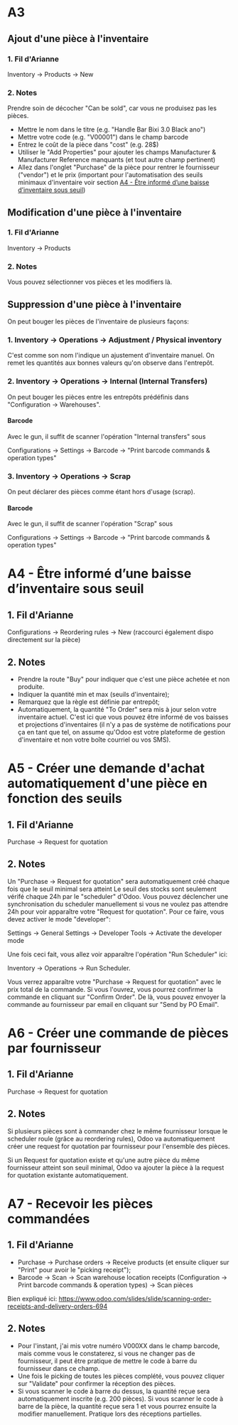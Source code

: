 # A3

## Ajout d'une pièce à l'inventaire

### 1. Fil d'Arianne
Inventory -> Products -> New
### 2. Notes
Prendre soin de décocher "Can be sold", car vous ne produisez pas les pièces.

- Mettre le nom dans le titre (e.g. "Handle Bar Bixi 3.0 Black ano")
- Mettre votre code (e.g. "V00001") dans le champ barcode
- Entrez le coût de la pièce dans "cost" (e.g. 28$)
- Utiliser le "Add Properties" pour ajouter les champs Manufacturer & Manufacturer Reference manquants (et tout autre champ pertinent)
- Allez dans l'onglet "Purchase" de la pièce pour rentrer le fournisseur ("vendor") 
et le prix (important pour l'automatisation des seuils minimaux d'inventaire voir section [A4 - Être informé d’une baisse d’inventaire sous seuil](#A4---Être-informé-d’une-baisse-d’inventaire-sous-seuil))


## Modification d'une pièce à l'inventaire

### 1. Fil d'Arianne
Inventory -> Products 

### 2. Notes
Vous pouvez sélectionner vos pièces et les modifiers là.

## Suppression d'une pièce à l'inventaire
On peut bouger les pièces de l'inventaire de plusieurs façons:

### 1. Inventory -> Operations -> Adjustment / Physical inventory

C'est comme son nom l'indique un ajustement d'inventaire manuel. On remet les quantités aux bonnes valeurs
qu'on observe dans l'entrepôt.

### 2. Inventory -> Operations -> Internal (Internal Transfers)

On peut bouger les pièces entre les entrepôts prédéfinis dans "Configuration -> Warehouses".

#### Barcode

Avec le gun, il suffit de scanner l'opération "Internal transfers" sous

Configurations -> Settings -> Barcode -> "Print barcode commands & operation types"

### 3. Inventory -> Operations -> Scrap

On peut déclarer des pièces comme étant hors d'usage (scrap).

#### Barcode

Avec le gun, il suffit de scanner l'opération "Scrap" sous 

Configurations -> Settings -> Barcode -> "Print barcode commands & operation types"

# A4 - Être informé d’une baisse d’inventaire sous seuil

## 1. Fil d'Arianne
Configurations -> Reordering rules -> New (raccourci également dispo directement sur la pièce)

## 2. Notes

- Prendre la route "Buy" pour indiquer que c'est une pièce achetée et non produite.
- Indiquer la quantité min et max (seuils d'inventaire);
- Remarquez que la règle est définie par entrepôt;
- Automatiquement, la quantité "To Order" sera mis à jour selon votre inventaire actuel. C'est ici que vous pouvez être informé 
de vos baisses et projections d'inventaires (il n'y a pas de système de notifications pour ça en tant que tel, on assume qu'Odoo est
votre plateforme de gestion d'inventaire et non votre boîte courriel ou vos SMS).

# A5 - Créer une demande d'achat automatiquement d'une pièce en fonction des seuils

## 1. Fil d'Arianne
Purchase -> Request for quotation

## 2. Notes
Un "Purchase -> Request for quotation" sera automatiquement créé chaque fois que le seuil minimal sera atteint 
Le seuil des stocks sont seulement vérifé chaque 24h par le "scheduler" d'Odoo. Vous pouvez déclencher une synchronisation 
du scheduler manuellement si vous ne voulez pas attendre 24h pour voir apparaître votre "Request for quotation".
Pour ce faire, vous devez activer le mode "developer":

Settings -> General Settings -> Developer Tools -> Activate the developer mode

Une fois ceci fait, vous allez voir apparaître l'opération "Run Scheduler" ici:

Inventory -> Operations -> Run Scheduler.

Vous verrez apparaître votre "Purchase -> Request for quotation" avec le prix total de la commande.
Si vous l'ouvrez, vous pourrez confirmer la commande en cliquant sur "Confirm Order". De là, vous pouvez
envoyer la commande au fournisseur par email en cliquant sur "Send by PO Email".

# A6 - Créer une commande de pièces par fournisseur

## 1. Fil d'Arianne

Purchase -> Request for quotation

## 2. Notes

Si plusieurs pièces sont à commander chez le même fournisseur lorsque le scheduler roule (grâce au reordering rules), Odoo va automatiquement
créer une request for quotation par fournisseur pour l'ensemble des pièces.

Si un Request for quotation existe et qu'une autre pièce du même fournisseur atteint son seuil minimal, Odoo va
ajouter la pièce à la request for quotation existante automatiquement.

# A7 - Recevoir les pièces commandées

## 1. Fil d'Arianne

- Purchase -> Purchase orders -> Receive products (et ensuite cliquer sur "Print" pour avoir le "picking receipt");
- Barcode -> Scan -> Scan warehouse location receipts (Configuration -> Print barcode commands & operation types) -> Scan pièces

Bien expliqué ici: https://www.odoo.com/slides/slide/scanning-order-receipts-and-delivery-orders-694

## 2. Notes

- Pour l'instant, j'ai mis votre numéro V000XX dans le champ barcode, mais comme vous le constaterez, si vous ne changer
pas de fournisseur, il peut être pratique de mettre le code à barre du fournisseur dans ce champ.
- Une fois le picking de toutes les pièces complété, vous pouvez cliquer sur "Validate" pour confirmer la réception des pièces.
- Si vous scanner le code à barre du dessus, la quantité reçue sera automatiquement inscrite (e.g. 200 pièces). Si vous
scanner le code à barre de la pièce, la quantité reçue sera 1 et vous pourrez ensuite la modifier manuellement. Pratique
lors des réceptions partielles.
